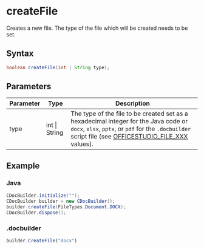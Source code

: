 # createFile

Creates a new file. The type of the file which will be created needs to be set.

## Syntax

```java
boolean createFile(int | String type);
```

## Parameters

| Parameter | Type         | Description                                                                                                                                                                                                                                    |
| --------- | ------------ | ---------------------------------------------------------------------------------------------------------------------------------------------------------------------------------------------------------------------------------------------- |
| type      | int \| String | The type of the file to be created set as a hexadecimal integer for the Java code or `docx`, `xlsx`, `pptx`, or `pdf` for the `.docbuilder` script file (see [OFFICESTUDIO_FILE_XXX](../../../builder-app/overview.md#format-types) values). |

## Example

### Java

``` java
CDocBuilder.initialize("");
CDocBuilder builder = new CDocBuilder();
builder.createFile(FileTypes.Document.DOCX);
CDocBuilder.dispose();
```

### .docbuilder

```ts
builder.CreateFile("docx")
```
